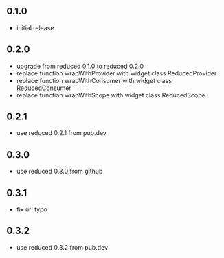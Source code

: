 ## 0.1.0

* initial release.

## 0.2.0

* upgrade from reduced 0.1.0 to reduced 0.2.0
* replace function wrapWithProvider with widget class ReducedProvider
* replace function wrapWithConsumer with widget class ReducedConsumer
* replace function wrapWithScope with widget class ReducedScope

## 0.2.1

* use reduced 0.2.1 from pub.dev

## 0.3.0

* use reduced 0.3.0 from github

## 0.3.1

* fix url typo

## 0.3.2

* use reduced 0.3.2 from pub.dev
